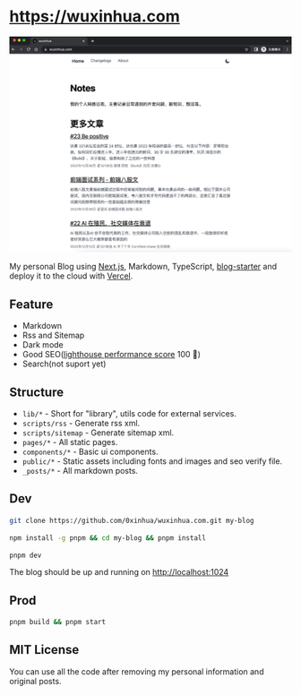 # https://wuxinhua.com

![](./assets/screenshot.jpeg)

My personal Blog using [Next.js](https://nextjs.org/), Markdown, TypeScript, [blog-starter](https://github.com/vercel/next.js/tree/canary/examples/blog-starter) and deploy it to the cloud with [Vercel](https://vercel.com/). 


## Feature

- Markdown
- Rss and Sitemap
- Dark mode
- Good SEO([lighthouse performance score](./assets/lighthouse.jpeg) 100 🎉)
- Search(not suport yet)

## Structure

- `lib/*` - Short for "library", utils code for external services.
- `scripts/rss` - Generate rss xml.
- `scripts/sitemap` - Generate sitemap xml.
- `pages/*` - All static pages.
- `components/*` - Basic ui components.
- `public/*` - Static assets including fonts and images and seo verify file.
- `_posts/*` - All markdown posts.

## Dev

```bash
git clone https://github.com/0xinhua/wuxinhua.com.git my-blog
```

```bash
npm install -g pnpm && cd my-blog && pnpm install
```

```bash
pnpm dev
```

The blog should be up and running on [http://localhost:1024](http://localhost:1024)

## Prod

```bash
pnpm build && pnpm start
```

## MIT License

You can use all the code after removing my personal information and original posts.
